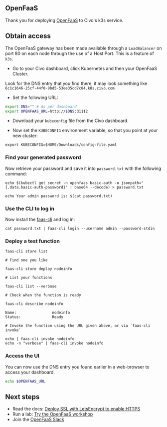 ## OpenFaaS

Thank you for deploying [OpenFaaS](https://github.com/openfaas/faas) to Civo's k3s service.

## Obtain access

The OpenFaaS gateway has been made available through a `LoadBalancer` on port 80 on each node through the use of a Host Port. This is a feature of `k3s`.

* Go to your Civo dashboard, click Kubernetes and then your OpenFaaS Cluster.

Look for the DNS entry that you find there, it may look something like `6c1c1646-25cf-44f0-9bd5-53ee35cd7c84.k8s.civo.com`

* Set the following URL:

```sh
export DNS="" # As per dashboard
export OPENFAAS_URL=http://$DNS:31112
```

* Download your `kubeconfig` file from the Civo dashboard.

* Now set the `KUBECONFIG` environment variable, so that you point at your new cluster:

```
export KUBECONFIG=$HOME/Downloads/config-file.yaml
```

### Find your generated password

Now retrieve your password and save it into `password.txt` with the following command:

```
echo $(kubectl get secret -n openfaas basic-auth -o jsonpath="{.data.basic-auth-password}" | base64 --decode) > password.txt 

echo Your admin password is: $(cat password.txt)
```

### Use the CLI to log in

Now install the [faas-cli](http://github.com/openfaas/faas-cli) and log in:

```
cat password.txt | faas-cli login --username admin --password-stdin
```

### Deploy a test function

```
faas-cli store list

# Find one you like

faas-cli store deploy nodeinfo

# List your functions

faas-cli list --verbose

# Check when the function is ready

faas-cli describe nodeinfo

Name:                nodeinfo
Status:              Ready

# Invoke the function using the URL given above, or via `faas-cli invoke`

echo | faas-cli invoke nodeinfo
echo -n "verbose" | faas-cli invoke nodeinfo
```

### Access the UI

You can now use the DNS entry you found earlier in a web-browser to access your dashboard.

```sh
echo $OPENFAAS_URL
```

## Next steps

* Read the docs: [Deploy SSL with LetsEncrypt to enable HTTPS](https://docs.openfaas.com/reference/ssl/kubernetes-with-cert-manager/)
* Run a lab: [Try the OpenFaaS workshop](https://github.com/openfaas/workshop)
* Join the [OpenFaaS Slack](https://slack.openfaas.io/)

